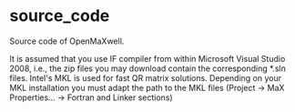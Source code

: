 # source_code
Source code of OpenMaXwell.

It is assumed that you use IF compiler from within Microsoft Visual Studio 2008, i.e., the zip files you may download contain the corresponding *.sln files.
Intel's MKL is used for fast QR matrix solutions. Depending on your MKL installation you must adapt the path to the MKL files (Project -> MaX Properties... -> Fortran and Linker sections)
